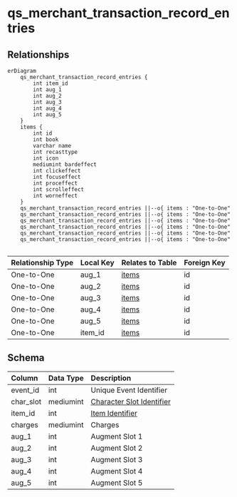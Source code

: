 # qs_merchant_transaction_record_entries

## Relationships

```mermaid
erDiagram
    qs_merchant_transaction_record_entries {
        int item_id
        int aug_1
        int aug_2
        int aug_3
        int aug_4
        int aug_5
    }
    items {
        int id
        int book
        varchar name
        int recasttype
        int icon
        mediumint bardeffect
        int clickeffect
        int focuseffect
        int proceffect
        int scrolleffect
        int worneffect
    }
    qs_merchant_transaction_record_entries ||--o{ items : "One-to-One"
    qs_merchant_transaction_record_entries ||--o{ items : "One-to-One"
    qs_merchant_transaction_record_entries ||--o{ items : "One-to-One"
    qs_merchant_transaction_record_entries ||--o{ items : "One-to-One"
    qs_merchant_transaction_record_entries ||--o{ items : "One-to-One"
    qs_merchant_transaction_record_entries ||--o{ items : "One-to-One"


```


| Relationship Type | Local Key | Relates to Table | Foreign Key |
| :--- | :--- | :--- | :--- |
| One-to-One | aug_1 | [items](../../schema/items/items.md) | id |
| One-to-One | aug_2 | [items](../../schema/items/items.md) | id |
| One-to-One | aug_3 | [items](../../schema/items/items.md) | id |
| One-to-One | aug_4 | [items](../../schema/items/items.md) | id |
| One-to-One | aug_5 | [items](../../schema/items/items.md) | id |
| One-to-One | item_id | [items](../../schema/items/items.md) | id |


## Schema

| Column | Data Type | Description |
| :--- | :--- | :--- |
| event_id | int | Unique Event Identifier |
| char_slot | mediumint | [Character Slot Identifier](../../../../server/inventory/inventory-slots) |
| item_id | int | [Item Identifier](../../schema/items/items.md) |
| charges | mediumint | Charges |
| aug_1 | int | Augment Slot 1 |
| aug_2 | int | Augment Slot 2 |
| aug_3 | int | Augment Slot 3 |
| aug_4 | int | Augment Slot 4 |
| aug_5 | int | Augment Slot 5 |

